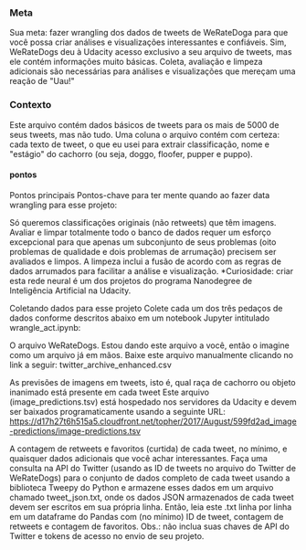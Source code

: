 ### Meta

Sua meta: fazer wrangling dos dados de tweets de WeRateDoga para que você possa criar análises e visualizações interessantes e confiáveis. Sim, WeRateDogs deu à Udacity acesso exclusivo a seu arquivo de tweets, mas ele contém informações muito básicas. Coleta, avaliação e limpeza adicionais são necessárias para análises e visualizações que mereçam uma reação de "Uau!"

### Contexto

Este arquivo contém dados básicos de tweets para os mais de 5000 de seus tweets, mas não tudo. Uma coluna o arquivo contém com certeza: cada texto de tweet, o que eu usei para extrair classificação, nome e "estágio" do cachorro (ou seja, doggo, floofer, pupper e puppo).


#### pontos

Pontos principais
Pontos-chave para ter mente quando ao fazer data wrangling para esse projeto:

Só queremos classificações originais (não retweets) que têm imagens.
Avaliar e limpar totalmente todo o banco de dados requer um esforço excepcional para que apenas um subconjunto de seus problemas (oito problemas de qualidade e dois problemas de arrumação) precisem ser avaliados e limpos.
A limpeza inclui a fusão de acordo com as regras de dados arrumados para facilitar a análise e visualização.
*Curiosidade: criar esta rede neural é um dos projetos do programa Nanodegree de Inteligência Artificial na Udacity.


Coletando dados para esse projeto
Colete cada um dos três pedaços de dados conforme descritos abaixo em um notebook Jupyter intitulado wrangle_act.ipynb:

O arquivo WeRateDogs. Estou dando este arquivo a você, então o imagine como um arquivo já em mãos. Baixe este arquivo manualmente clicando no link a seguir: twitter_archive_enhanced.csv

As previsões de imagens em tweets, isto é, qual raça de cachorro ou objeto inanimado está presente em cada tweet Este arquivo (image_predictions.tsv) está hospedado nos servidores da Udacity e devem ser baixados programaticamente usando a seguinte URL: https://d17h27t6h515a5.cloudfront.net/topher/2017/August/599fd2ad_image-predictions/image-predictions.tsv

A contagem de retweets e favoritos (curtida) de cada tweet, no mínimo, e quaisquer dados adicionais que você achar interessantes. Faça uma consulta na API do Twitter (usando as ID de tweets no arquivo do Twitter de WeRateDogs) para o conjunto de dados completo de cada tweet usando a biblioteca Tweepy do Python e armazene esses dados em um arquivo chamado tweet_json.txt, onde os dados JSON armazenados de cada tweet devem ser escritos em sua própria linha. Então, leia este .txt linha por linha em um dataframe do Pandas com (no mínimo) ID de tweet, contagem de retweets e contagem de favoritos. Obs.: não inclua suas chaves de API do Twitter e tokens de acesso no envio de seu projeto.